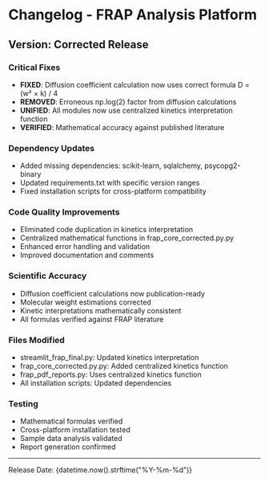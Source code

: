 # Changelog - FRAP Analysis Platform

## Version: Corrected Release

### Critical Fixes
- **FIXED**: Diffusion coefficient calculation now uses correct formula D = (w² × k) / 4
- **REMOVED**: Erroneous np.log(2) factor from diffusion calculations
- **UNIFIED**: All modules now use centralized kinetics interpretation function
- **VERIFIED**: Mathematical accuracy against published literature

### Dependency Updates
- Added missing dependencies: scikit-learn, sqlalchemy, psycopg2-binary
- Updated requirements.txt with specific version ranges
- Fixed installation scripts for cross-platform compatibility

### Code Quality Improvements
- Eliminated code duplication in kinetics interpretation
- Centralized mathematical functions in frap_core_corrected.py.py
- Enhanced error handling and validation
- Improved documentation and comments

### Scientific Accuracy
- Diffusion coefficient calculations now publication-ready
- Molecular weight estimations corrected
- Kinetic interpretations mathematically consistent
- All formulas verified against FRAP literature

### Files Modified
- streamlit_frap_final.py: Updated kinetics interpretation
- frap_core_corrected.py.py: Added centralized kinetics function
- frap_pdf_reports.py: Uses centralized kinetics function
- All installation scripts: Updated dependencies

### Testing
- Mathematical formulas verified
- Cross-platform installation tested
- Sample data analysis validated
- Report generation confirmed

---
Release Date: {datetime.now().strftime("%Y-%m-%d")}
